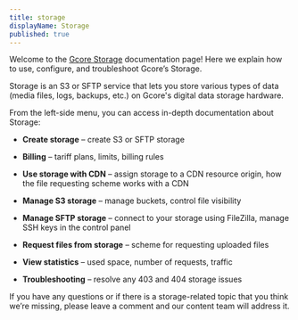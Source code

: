 ```yaml
---
title: storage
displayName: Storage
published: true
---
```


Welcome to the [Gcore Storage](https://gcore.com/storage) documentation page! Here we explain how to use, configure, and troubleshoot Gcore’s Storage.

Storage is an S3 or SFTP service that lets you store various types of data (media files, logs, backups, etc.) on Gcore's digital data storage hardware.

From the left-side menu, you can access in-depth documentation about Storage:

-   **Create storage** – create S3 or SFTP storage

-   **Billing** – tariff plans, limits, billing rules

-   **Use storage with CDN** – assign storage to a CDN resource origin, how the file requesting scheme works with a CDN

-   **Manage S3 storage** – manage buckets, control file visibility

-   **Manage SFTP storage** – connect to your storage using FileZilla, manage SSH keys in the control panel

-   **Request files from storage** – scheme for requesting uploaded files

-   **View statistics** – used space, number of requests, traffic

-   **Troubleshooting** – resolve any 403 and 404 storage issues

If you have any questions or if there is a storage-related topic that you think we’re missing, please leave a comment and our content team will address it.
